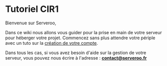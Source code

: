 # Tutoriel CIR1

Bienvenue sur Serveroo, 

Dans ce wiki nous allons vous guider pour la prise en main de votre serveur pour héberger votre projet.
Commencez sans plus attendre votre périple avec un tuto sur la [création de votre compte](Creation-de-compte.md).

Dans tous les cas, si vous avez besoin d'aide sur la gestion de votre serveur, vous pouvez nous écrire à l'adresse : **contact@serveroo.fr**

